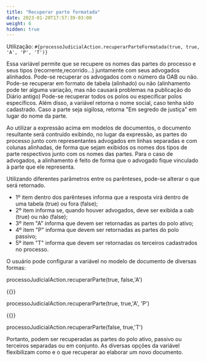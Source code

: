 ```yaml
---
title: "Recuperar parte formatada"
date: 2023-01-20T17:57:39-03:00
weight: 6
hidden: true
---
```


Utilização: `#{processoJudicialAction.recuperarParteFormatada(true, true, 'A', 'P', 'T')}` 

Essa variável permite que se recupere os nomes das partes do processo e seus tipos (recorrente,recorrido...) juntamente com seus advogados alinhados. Pode-se recuperar os advogados com o número da OAB ou não. Pode-se recuperar em formato de tabela (alinhado) ou não (alinhamento pode ter alguma variação, mas não causará problemas na publicação do Diário antigo) Pode-se recuperar todos os polos ou especificar polos específicos. Além disso, a variável retorna o nome social, caso tenha sido cadastrado. Caso a parte seja sigilosa, retorna "Em segredo de justiça" em lugar do nome da parte.

Ao utilizar a expressão acima em modelos de documentos, o documento resultante será contruído exibindo, no lugar da expressão, as partes do processo junto com representantes advogados em linhas separadas e com colunas alinhadas, de forma que sejam exibidos os nomes dos tipos de parte respectivos junto com os nomes das partes. Para o caso de advogados, a alinhamento é feito de forma que o advogado fique vinculado à parte que ele representa.

Utilizando diferentes parâmetros entre os parênteses, pode-se alterar o que será retornado.

- 1º item dentro dos parênteses informa que a resposta virá dentro de uma tabela (true) ou fora (false);
- 2º item informa se, quando houver advogados, deve ser exibida a oab (true) ou não (false);
- 3º item "A" informa que devem ser retornadas as partes do polo ativo;
- 4º item "P" informa que devem ser retornadas as partes do polo passivo;
- 5º item "T" informa que devem ser retornadas os terceiros cadastrados no processo.

O usuário pode configurar a variável no modelo de documento de diversas formas:

processoJudicialAction.recuperarParte(true, false,'A')

{{<marcar texto="ou">}}

processoJudicialAction.recuperarParte(true, true,'A', 'P')

{{<marcar texto="ou">}}

processoJudicialAction.recuperarParte(false, true,'T')


Portanto, podem ser recuperadas as partes do polo ativo, passivo ou terceiros separadas ou em conjunto. As diversas opções da variável flexibilizam como e o que recuperar ao elaborar um novo documento.


